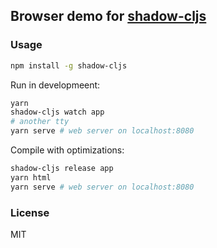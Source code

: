 
Browser demo for [shadow-cljs](https://github.com/thheller/shadow-cljs)
----

### Usage

```bash
npm install -g shadow-cljs
```

Run in developmeent:

```bash
yarn
shadow-cljs watch app
# another tty
yarn serve # web server on localhost:8080
```

Compile with optimizations:

```bash
shadow-cljs release app
yarn html
yarn serve # web server on localhost:8080
```

### License

MIT
